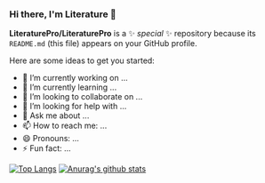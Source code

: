 ### Hi there, I'm Literature 👋


**LiteraturePro/LiteraturePro** is a ✨ _special_ ✨ repository because its `README.md` (this file) appears on your GitHub profile.

Here are some ideas to get you started:

- 🔭 I’m currently working on ...
- 🌱 I’m currently learning ...
- 👯 I’m looking to collaborate on ...
- 🤔 I’m looking for help with ...
- 💬 Ask me about ...
- 📫 How to reach me: ...
- 😄 Pronouns: ...
- ⚡ Fun fact: ...


[![Top Langs](https://github-readme-stats.vercel.app/api/top-langs/?username=LiteraturePro=c,c%2B%2B&)](https://github.com/LiteraturePro/)
[![Anurag's github stats](https://github-readme-stats.vercel.app/api?username=LiteraturePro)](https://github.com/anuraghazra/github-readme-stats)
